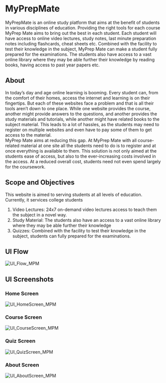 # MyPrepMate
MyPrepMate is an online study platform that aims at the benefit of students in various disciplines of education. Providing the right tools for each course MyPrep Mate aims to bring out the best in each student. Each student will have access to online video lectures, study notes, last minute preparation notes including flashcards, cheat sheets etc. Combined with the facility to test their knowledge in the subject, MyPrep Mate can make a student fully prepared for the examinations. The students also have access to a vast online library where they may be able further their knowledge by reading books, having access to past year papers etc.

## About
In today’s day and age online learning is booming. Every student can, from the comfort of their homes, access the internet and learning is on their fingertips. But each of these websites face a problem and that is all their tools aren’t down to one place. While one website provides the course, another might provide answers to the questions, and another provides the study materials and tutorials, while another might have related books to the subject material. This leads to a lot of hassles, as the students may need to register on multiple websites and even have to pay some of them to get access to the material. \
MyPrep Mate aims at reducing this gap. At MyPrep Mate with all course-related material at one site all the students need to do is to register and at once everything is available to them. This solution is not only aimed at the students ease of access, but also to the ever-increasing costs involved in the access. At a reduced overall cost, students need not even spend largely for the coursework.

## Scope and Objectives
This website is aimed to serving students at all levels of education. Currently, it services college students
1. Video Lectures: 24x7 on-demand video lectures access to teach them the subject in a novel way.
2. Study Material: The students also have an access to a vast online library where they may be able further their knowledge
3. Quizzes: Combined with the facility to test their knowledge in the subject, students can fully prepared for the examinations.

## UI Flow
![UI_Flow_MPM](https://user-images.githubusercontent.com/68175356/120814083-23a3a880-c56c-11eb-94be-a84d648a891f.PNG)

## UI Screenshots
### Home Screen
![UI_HomeScreen_MPM](https://user-images.githubusercontent.com/68175356/120817907-bb56c600-c56f-11eb-9fbd-ded1cf7735a5.PNG)
### Course Screen
![UI_CourseScreen_MPM](https://user-images.githubusercontent.com/68175356/120817743-982c1680-c56f-11eb-93e2-667945dd9f17.PNG)
### Quiz Screen
![UI_QuizScreen_MPM](https://user-images.githubusercontent.com/68175356/120817812-a5490580-c56f-11eb-8a23-5685eccf4b84.PNG)
### About Screen
![UI_AboutScreen_MPM](https://user-images.githubusercontent.com/68175356/120817837-ab3ee680-c56f-11eb-9be7-e706073045de.PNG)
